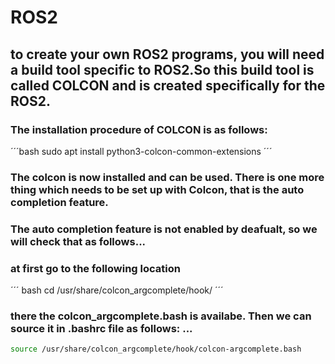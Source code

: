 # ROS2
## to create your own ROS2 programs, you will need a build tool specific to ROS2.So this build tool is called COLCON and is created specifically for the ROS2. 
### The installation procedure of COLCON is as follows: 
´´´bash
sudo apt install python3-colcon-common-extensions
´´´
### The colcon is now installed and can be used. There is one more thing which needs to be set up with Colcon, that is the auto completion feature.
### The auto completion feature is not enabled by deafualt, so we will check that as follows... 
### at first go to the following location
´´´ bash
cd /usr/share/colcon_argcomplete/hook/
´´´
### there the colcon_argcomplete.bash is availabe. Then we can source it in .bashrc file as follows: ...
```bash
source /usr/share/colcon_argcomplete/hook/colcon-argcomplete.bash
```
